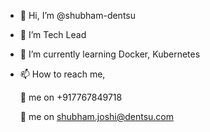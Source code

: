 - 👋 Hi, I’m @shubham-dentsu
- 👀 I’m Tech Lead
- 🌱 I’m currently learning Docker, Kubernetes
- 📫 How to reach me, 

  :iphone: me on +917767849718 
  
  :email: me on shubham.joshi@dentsu.com
